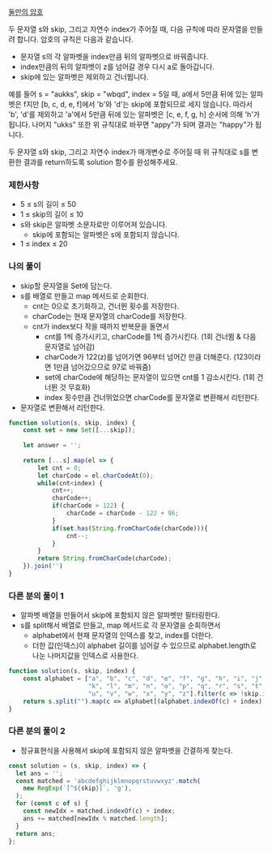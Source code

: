 <a href="">둘만의 암호</a>

두 문자열 s와 skip, 그리고 자연수 index가 주어질 때, 다음 규칙에 따라 문자열을 만들려 합니다. 암호의 규칙은 다음과 같습니다.

- 문자열 s의 각 알파벳을 index만큼 뒤의 알파벳으로 바꿔줍니다.
- index만큼의 뒤의 알파벳이 z를 넘어갈 경우 다시 a로 돌아갑니다.
- skip에 있는 알파벳은 제외하고 건너뜁니다.

예를 들어 s = "aukks", skip = "wbqd", index = 5일 때, a에서 5만큼 뒤에 있는 알파벳은 f지만 [b, c, d, e, f]에서 'b'와 'd'는 skip에 포함되므로 세지 않습니다. 따라서 'b', 'd'를 제외하고 'a'에서 5만큼 뒤에 있는 알파벳은 [c, e, f, g, h] 순서에 의해 'h'가 됩니다. 나머지 "ukks" 또한 위 규칙대로 바꾸면 "appy"가 되며 결과는 "happy"가 됩니다.

두 문자열 s와 skip, 그리고 자연수 index가 매개변수로 주어질 때 위 규칙대로 s를 변환한 결과를 return하도록 solution 함수를 완성해주세요.

### 제한사항

- 5 ≤ s의 길이 ≤ 50
- 1 ≤ skip의 길이 ≤ 10
- s와 skip은 알파벳 소문자로만 이루어져 있습니다.
  - skip에 포함되는 알파벳은 s에 포함되지 않습니다.
- 1 ≤ index ≤ 20

### 나의 풀이

- skip할 문자열을 Set에 담는다.
- s를 배열로 만들고 map 메서드로 순회한다.
    - cnt는 0으로 초기화하고, 건너뛴 횟수를 저장한다.
    - charCode는 현재 문자열의 charCode를 저장한다.
    - cnt가 index보다 작을 때까지 반복문을 돌면서
        - cnt를 1씩 증가시키고, charCode를 1씩 증가시킨다. (1회 건너뜀 & 다음 문자열로 넘어감)
        - charCode가 122(z)를 넘어가면 96부터 넘어간 만큼 더해준다. (123이라면 1만큼 넘어갔으므로 97로 바꿔줌)
        - set에 charCode에 해당하는 문자열이 있으면 cnt를 1 감소시킨다. (1회 건너뛴 것 무효화)
        - index 횟수만큼 건너뛰었으면 charCode를 문자열로 변환해서 리턴한다.
- 문자열로 변환해서 리턴한다.

```js
function solution(s, skip, index) {
    const set = new Set([...skip]);
    
    let answer = '';
    
    return [...s].map(el => {
        let cnt = 0;
        let charCode = el.charCodeAt(0);
        while(cnt<index) {
            cnt++;
            charCode++;
            if(charCode > 122) {
                charCode = charCode - 122 + 96;
            }
            if(set.has(String.fromCharCode(charCode))){
                cnt--;
            }
        }
        return String.fromCharCode(charCode);
    }).join('')
}
```

### 다른 분의 풀이 1

- 알파벳 배열을 만들어서 skip에 포함되지 않은 알파벳만 필터링한다.
- s를 split해서 배열로 만들고, map 메서드로 각 문자열을 순회하면서 
    - alphabet에서 현재 문자열의 인덱스를 찾고, index를 더한다. 
    - 더한 값(인덱스)이 alphabet 길이를 넘어갈 수 있으므로 alphabet.length로 나눈 나머지값을 인덱스로 사용한다.

```js
function solution(s, skip, index) {
    const alphabet = ["a", "b", "c", "d", "e", "f", "g", "h", "i", "j", 
                      "k", "l", "m", "n", "o", "p", "q", "r", "s", "t", 
                      "u", "v", "w", "x", "y", "z"].filter(c => !skip.includes(c));
    return s.split("").map(c => alphabet[(alphabet.indexOf(c) + index) % alphabet.length]).join("");
}
```

### 다른 분의 풀이 2

- 정규표현식을 사용해서 skip에 포함되지 않은 알파벳을 간결하게 찾는다. 

```js
const solution = (s, skip, index) => {
  let ans = '';
  const matched = 'abcdefghijklmnopqrstuvwxyz'.match(
    new RegExp(`[^${skip}]`, 'g'),
  );
  for (const c of s) {
    const newIdx = matched.indexOf(c) + index;
    ans += matched[newIdx % matched.length];
  }
  return ans;
};
```